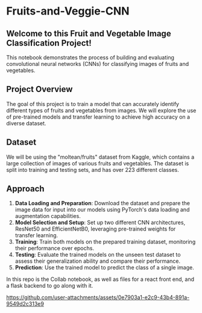 # Fruits-and-Veggie-CNN
## Welcome to this Fruit and Vegetable Image Classification Project!

This notebook demonstrates the process of building and evaluating convolutional neural networks (CNNs) for classifying images of fruits and vegetables.

## Project Overview
The goal of this project is to train a model that can accurately identify different types of fruits and vegetables from images. We will explore the use of pre-trained models and transfer learning to achieve high accuracy on a diverse dataset.

## Dataset
We will be using the "moltean/fruits" dataset from Kaggle, which contains a large collection of images of various fruits and vegetables. The dataset is split into training and testing sets, and has over 223 different classes.

## Approach
1.  **Data Loading and Preparation**: Download the dataset and prepare the image data for input into our models using PyTorch's data loading and augmentation capabilities.
2.  **Model Selection and Setup**: Set up two different CNN architectures, ResNet50 and EfficientNetB0, leveraging pre-trained weights for transfer learning.
3.  **Training**: Train both models on the prepared training dataset, monitoring their performance over epochs.
4.  **Testing**: Evaluate the trained models on the unseen test dataset to assess their generalization ability and compare their performance.
5.  **Prediction**: Use the trained model to predict the class of a single image.

In this repo is the Collab notebook, as well as files for a react front end, and a flask backend to go along with it.


https://github.com/user-attachments/assets/0e7903a1-e2c9-43b4-891a-9549d2c313e9

